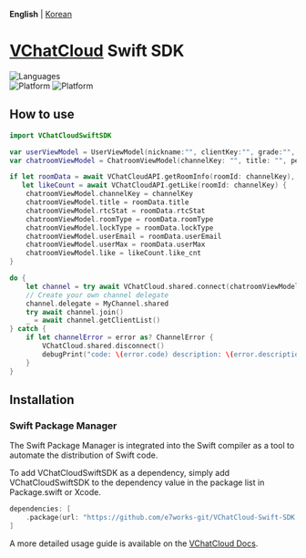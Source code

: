 **English** | [Korean](./README.ko.md)

# [VChatCloud](https://vchatcloud.com) Swift SDK

![Languages](https://img.shields.io/badge/language-SWIFT-informational)  
![Platform](https://img.shields.io/badge/platform-iOS-informational)
![Platform](https://img.shields.io/badge/macOS-informational)

## How to use

```swift
import VChatCloudSwiftSDK

var userViewModel = UserViewModel(nickname:"", clientKey:"", grade:"", userInfo: [:])
var chatroomViewModel = ChatroomViewModel(channelKey: "", title: "", persons: 0, like: 0, rtcStat: "", roomType: "", lockType: "", userEmail: "", userMax: 0)

if let roomData = await VChatCloudAPI.getRoomInfo(roomId: channelKey),
   let likeCount = await VChatCloudAPI.getLike(roomId: channelKey) {
    chatroomViewModel.channelKey = channelKey
    chatroomViewModel.title = roomData.title
    chatroomViewModel.rtcStat = roomData.rtcStat
    chatroomViewModel.roomType = roomData.roomType
    chatroomViewModel.lockType = roomData.lockType
    chatroomViewModel.userEmail = roomData.userEmail
    chatroomViewModel.userMax = roomData.userMax
    chatroomViewModel.like = likeCount.like_cnt
}

do {
    let channel = try await VChatCloud.shared.connect(chatroomViewModel: chatroomViewModel, userViewModel: userViewModel)
    // Create your own channel delegate
    channel.delegate = MyChannel.shared
    try await channel.join()
    _ = await channel.getClientList()
} catch {
    if let channelError = error as? ChannelError {
        VChatCloud.shared.disconnect()
        debugPrint("code: \(error.code) description: \(error.description)")
    }
}
```

## Installation

### Swift Package Manager

The Swift Package Manager is integrated into the Swift compiler as a tool to automate the distribution of Swift code.

To add VChatCloudSwiftSDK as a dependency, simply add VChatCloudSwiftSDK to the dependency value in the package list in Package.swift or Xcode.

```swift
dependencies: [
    .package(url: "https://github.com/e7works-git/VChatCloud-Swift-SDK.git", .upToNextMajor(from: "1.0.0"))
]
```

A more detailed usage guide is available on the [VChatCloud Docs](https://vchatcloud.com/doc/ios/).
